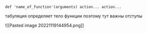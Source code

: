 `def 'name_of_function'(arguments)
 action...
 action...`

табуляция определяет тело функции поэтому тут важны отступы

![[Pasted image 20221119144954.png]]
